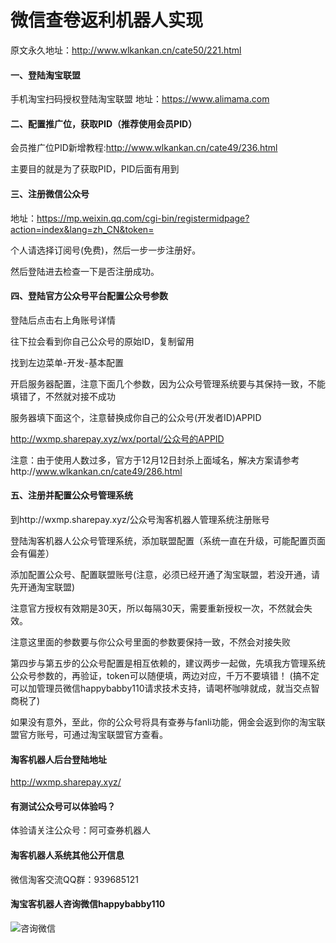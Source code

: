 # 微信查卷返利机器人实现

原文永久地址：http://www.wlkankan.cn/cate50/221.html

#### 一、登陆淘宝联盟

手机淘宝扫码授权登陆淘宝联盟
地址：https://www.alimama.com

#### 二、配置推广位，获取PID（推荐使用会员PID）

会员推广位PID新增教程:http://www.wlkankan.cn/cate49/236.html

主要目的就是为了获取PID，PID后面有用到

#### 三、注册微信公众号
地址：https://mp.weixin.qq.com/cgi-bin/registermidpage?action=index&lang=zh_CN&token=

个人请选择订阅号(免费)，然后一步一步注册好。

然后登陆进去检查一下是否注册成功。

#### 四、登陆官方公众号平台配置公众号参数
登陆后点击右上角账号详情

往下拉会看到你自己公众号的原始ID，复制留用

找到左边菜单-开发-基本配置

开启服务器配置，注意下面几个参数，因为公众号管理系统要与其保持一致，不能填错了，不然就对接不成功


服务器填下面这个，注意替换成你自己的公众号(开发者ID)APPID

http://wxmp.sharepay.xyz/wx/portal/公众号的APPID

注意：由于使用人数过多，官方于12月12日封杀上面域名，解决方案请参考http://www.wlkankan.cn/cate49/286.html

#### 五、注册并配置公众号管理系统
到http://wxmp.sharepay.xyz/公众号淘客机器人管理系统注册账号

登陆淘客机器人公众号管理系统，添加联盟配置（系统一直在升级，可能配置页面会有偏差）

添加配置公众号、配置联盟账号(注意，必须已经开通了淘宝联盟，若没开通，请先开通淘宝联盟)

注意官方授权有效期是30天，所以每隔30天，需要重新授权一次，不然就会失效。

注意这里面的参数要与你公众号里面的参数要保持一致，不然会对接失败

第四步与第五步的公众号配置是相互依赖的，建议两步一起做，先填我方管理系统公众号参数的，再验证，token可以随便填，两边对应，千万不要填错！ (搞不定可以加管理员微信happybabby110请求技术支持，请喝杯咖啡就成，就当交点智商税了)  

如果没有意外，至此，你的公众号将具有查券与fanli功能，佣金会返到你的淘宝联盟官方账号，可通过淘宝联盟官方查看。



#### 淘客机器人后台登陆地址
http://wxmp.sharepay.xyz/

#### 有测试公众号可以体验吗？
体验请关注公众号：阿可查券机器人

#### 淘客机器人系统其他公开信息
微信淘客交流QQ群：939685121

#### 淘宝客机器人咨询微信happybabby110
![咨询微信](https://images.gitee.com/uploads/images/2021/0323/150036_7f74d162_4908820.jpeg "微信图片_20210318113120.jpg")

